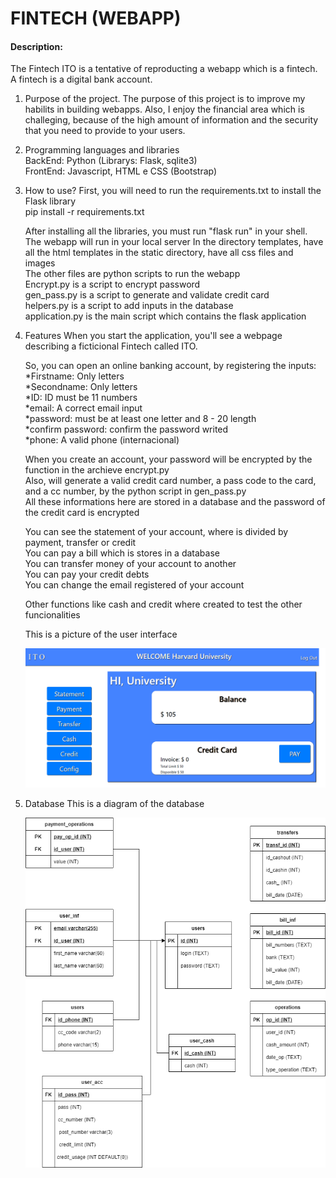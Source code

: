 # FINTECH (WEBAPP)
#### Description:
The Fintech ITO is a tentative of reproducting a webapp which is a fintech. A fintech is a digital bank account.  
  
1. Purpose of the project.
    The purpose of this project is to improve my habilits in building webapps. Also, I enjoy the financial area which is challeging, because of the
high amount of information and the security that you need to provide to your users.  
  
  
2. Programming languages and libraries  
    BackEnd: Python (Librarys: Flask, sqlite3)  
    FrontEnd: Javascript, HTML e CSS (Bootstrap)  


3. How to use?
    First, you will need to run the requirements.txt to install the Flask library  
    pip install -r requirements.txt  

    After installing all the libraries, you must run "flask run" in your shell. The webapp will run in your local server
    In the directory templates, have all the html templates
    in the static directory, have all css files and images  
    The other files are python scripts to run the webapp  
        Encrypt.py is a script to encrypt password  
        gen_pass.py is a script to generate and validate credit card  
        helpers.py is a script to add inputs in the database  
        application.py is the main script which contains the flask application  


4. Features
    When you start the application, you'll see a webpage describing a ficticional Fintech called ITO.  

    So, you can open an online banking account, by registering the inputs:  
    *Firstname: Only letters  
    *Secondname: Only letters  
    *ID: ID must be 11 numbers  
    *email: A correct email input  
    *password: must be at least one letter and 8 - 20 length  
    *confirm password: confirm the password writed  
    *phone: A valid phone (internacional)  
  
    When you create an account, your password will be encrypted by the function in the archieve encrypt.py  
    Also, will generate a valid credit card number, a pass code to the card, and a cc number, by the python script in gen_pass.py  
    All these informations here are stored in a database and the password of the credit card is encrypted  
  
    You can see the statement of your account, where is divided by payment, transfer or credit  
    You can pay a bill which is stores in a database  
    You can transfer money of your account to another  
    You can pay your credit debts  
    You can change the email registered of your account  
  
    Other functions like cash and credit where created to test the other funcionalities  
    
    This is a picture of the user interface  
      
    ![alt text](https://github.com/EduardoPenteado/Fintech-WebAPP/blob/main/static/interface.png "Interface")


5. Database
    This is a diagram of the database  
      
    ![alt text](https://github.com/EduardoPenteado/Fintech-WebAPP/blob/main/static/database.png "Database")
